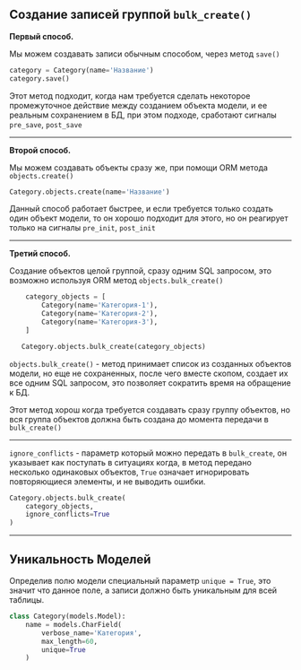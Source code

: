Создание записей группой `bulk_create()`
---

**Первый способ.**

Мы можем создавать записи обычным способом, через метод `save()`

```python
category = Category(name='Название') 
category.save()
```
Этот метод подходит, когда нам требуется сделать некоторое промежуточное
действие между созданием объекта модели, и ее реальным сохранением 
в БД, при этом подходе, сработают сигналы `pre_save`, `post_save`

---

**Второй способ.**

Мы можем создавать объекты сразу же, при помощи ORM метода 
`objects.create()`

```python
Category.objects.create(name='Название') 
```

Данный способ работает быстрее, и если требуется только создать один
объект модели, то он хорошо подходит для этого, но он реагирует 
только на сигналы `pre_init`, `post_init`

---

**Третий способ.**

Создание объектов целой группой, сразу одним SQL запросом, это возможно 
используя ORM метод `objects.bulk_create()`

```python
    category_objects = [
        Category(name='Категория-1'),     
        Category(name='Категория-2'),     
        Category(name='Категория-3'),     
    ]

   Category.objects.bulk_create(category_objects)
```

`objects.bulk_create()` - метод принимает список из созданных объектов
модели, но еще не сохраненных, после чего вместе скопом, создает их все 
одним SQL запросом, это позволяет сократить время на обращение к БД.

Этот метод хорош когда требуется создавать сразу группу объектов, но вся 
группа объектов должна быть создана до момента передачи в `bulk_create()`

---

`ignore_conflicts` - параметр который можно передать в `bulk_create`,
он указывает как поступать в ситуациях когда, в метод передано несколько
одинаковых объектов, `True` означает игнорировать повторяющиеся элементы,
и не выводить ошибки.

```python
Category.objects.bulk_create(
    category_objects, 
    ignore_conflicts=True
)
```

---

Уникальность Моделей
---

Определив полю модели специальный параметр `unique = True`, это значит
что данное поле, а записи должно быть уникальным для всей таблицы.

```python
class Category(models.Model):
    name = models.CharField(
        verbose_name='Категория', 
        max_length=60, 
        unique=True
    )
```
